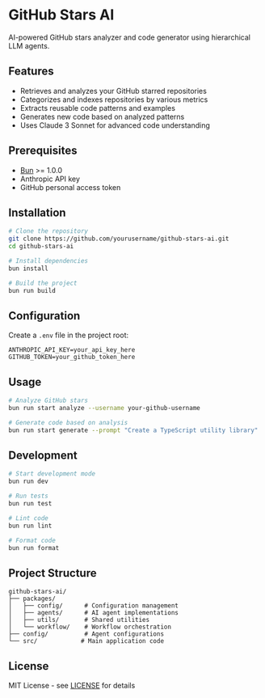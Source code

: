 # GitHub Stars AI

AI-powered GitHub stars analyzer and code generator using hierarchical LLM agents.

## Features

- Retrieves and analyzes your GitHub starred repositories
- Categorizes and indexes repositories by various metrics
- Extracts reusable code patterns and examples
- Generates new code based on analyzed patterns
- Uses Claude 3 Sonnet for advanced code understanding

## Prerequisites

- [Bun](https://bun.sh) >= 1.0.0
- Anthropic API key
- GitHub personal access token

## Installation

```bash
# Clone the repository
git clone https://github.com/yourusername/github-stars-ai.git
cd github-stars-ai

# Install dependencies
bun install

# Build the project
bun run build
```

## Configuration

Create a `.env` file in the project root:

```env
ANTHROPIC_API_KEY=your_api_key_here
GITHUB_TOKEN=your_github_token_here
```

## Usage

```bash
# Analyze GitHub stars
bun run start analyze --username your-github-username

# Generate code based on analysis
bun run start generate --prompt "Create a TypeScript utility library"
```

## Development

```bash
# Start development mode
bun run dev

# Run tests
bun run test

# Lint code
bun run lint

# Format code
bun run format
```

## Project Structure

```
github-stars-ai/
├── packages/
│   ├── config/      # Configuration management
│   ├── agents/      # AI agent implementations
│   ├── utils/       # Shared utilities
│   └── workflow/    # Workflow orchestration
├── config/          # Agent configurations
└── src/            # Main application code
```

## License

MIT License - see [LICENSE](LICENSE) for details
